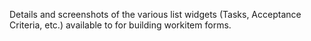 Details and screenshots of the various list widgets (Tasks, Acceptance Criteria, etc.) available to for building workitem forms.
